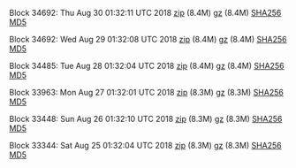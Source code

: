 Block 34692: Thu Aug 30 01:32:11 UTC 2018 [zip](https://files.01coin.io/testnet/2018-08-30/bootstrap.dat.zip) (8.4M) [gz](https://files.01coin.io/testnet/2018-08-30/bootstrap.dat.tar.gz) (8.4M) [SHA256](https://files.01coin.io/testnet/2018-08-30/sha256.txt) [MD5](https://files.01coin.io/testnet/2018-08-30/md5.txt)

Block 34692: Wed Aug 29 01:32:08 UTC 2018 [zip](https://files.01coin.io/testnet/2018-08-29/bootstrap.dat.zip) (8.4M) [gz](https://files.01coin.io/testnet/2018-08-29/bootstrap.dat.tar.gz) (8.4M) [SHA256](https://files.01coin.io/testnet/2018-08-29/sha256.txt) [MD5](https://files.01coin.io/testnet/2018-08-29/md5.txt)

Block 34485: Tue Aug 28 01:32:04 UTC 2018 [zip](https://files.01coin.io/testnet/2018-08-28/bootstrap.dat.zip) (8.4M) [gz](https://files.01coin.io/testnet/2018-08-28/bootstrap.dat.tar.gz) (8.4M) [SHA256](https://files.01coin.io/testnet/2018-08-28/sha256.txt) [MD5](https://files.01coin.io/testnet/2018-08-28/md5.txt)

Block 33963: Mon Aug 27 01:32:01 UTC 2018 [zip](https://files.01coin.io/testnet/2018-08-27/bootstrap.dat.zip) (8.3M) [gz](https://files.01coin.io/testnet/2018-08-27/bootstrap.dat.tar.gz) (8.3M) [SHA256](https://files.01coin.io/testnet/2018-08-27/sha256.txt) [MD5](https://files.01coin.io/testnet/2018-08-27/md5.txt)

Block 33448: Sun Aug 26 01:32:10 UTC 2018 [zip](https://files.01coin.io/testnet/2018-08-26/bootstrap.dat.zip) (8.3M) [gz](https://files.01coin.io/testnet/2018-08-26/bootstrap.dat.tar.gz) (8.3M) [SHA256](https://files.01coin.io/testnet/2018-08-26/sha256.txt) [MD5](https://files.01coin.io/testnet/2018-08-26/md5.txt)

Block 33344: Sat Aug 25 01:32:04 UTC 2018 [zip](https://files.01coin.io/testnet/2018-08-25/bootstrap.dat.zip) (8.3M) [gz](https://files.01coin.io/testnet/2018-08-25/bootstrap.dat.tar.gz) (8.3M) [SHA256](https://files.01coin.io/testnet/2018-08-25/sha256.txt) [MD5](https://files.01coin.io/testnet/2018-08-25/md5.txt)
